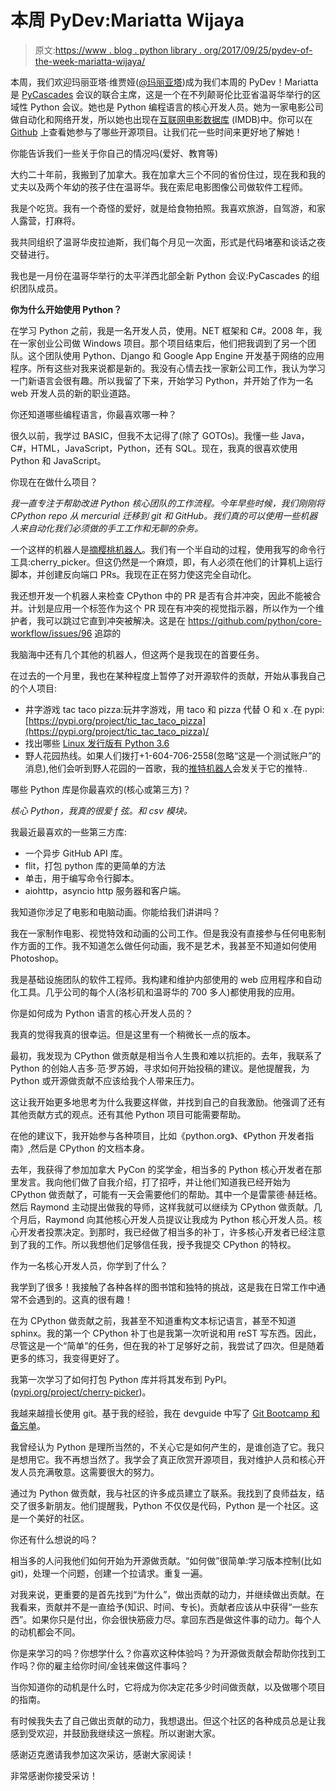 # 本周 PyDev:Mariatta Wijaya

> 原文:[https://www . blog . python library . org/2017/09/25/pydev-of-the-week-mariatta-wijaya/](https://www.blog.pythonlibrary.org/2017/09/25/pydev-of-the-week-mariatta-wijaya/)

本周，我们欢迎玛丽亚塔·维贾娅([@玛丽亚塔](https://twitter.com/mariatta))成为我们本周的 PyDev！Mariatta 是 [PyCascades](https://www.pycascades.com/) 会议的联合主席，这是一个在不列颠哥伦比亚省温哥华举行的区域性 Python 会议。她也是 Python 编程语言的核心开发人员。她为一家电影公司做自动化和网络开发，所以她也出现在[互联网电影数据库](http://www.imdb.com/name/nm7641957/) (IMDB)中。你可以在 [Github](https://github.com/mariatta) 上查看她参与了哪些开源项目。让我们花一些时间来更好地了解她！

你能告诉我们一些关于你自己的情况吗(爱好、教育等)

大约二十年前，我搬到了加拿大。我在加拿大三个不同的省份住过，现在我和我的丈夫以及两个年幼的孩子住在温哥华。我在索尼电影图像公司做软件工程师。

我是个吃货。我有一个奇怪的爱好，就是给食物拍照。我喜欢旅游，自驾游，和家人露营，打麻将。

我共同组织了温哥华皮拉迪斯，我们每个月见一次面，形式是代码堵塞和谈话之夜交替进行。

我也是一月份在温哥华举行的太平洋西北部全新 Python 会议:PyCascades 的组织团队成员。

**你为什么开始使用 Python？**

在学习 Python 之前，我是一名开发人员，使用。NET 框架和 C#。2008 年，我在一家创业公司做 Windows 项目。那个项目结束后，他们把我调到了另一个团队。这个团队使用 Python、Django 和 Google App Engine 开发基于网络的应用程序。所有这些对我来说都是新的。我没有心情去找一家新公司工作，我认为学习一门新语言会很有趣。所以我留了下来，开始学习 Python，并开始了作为一名 web 开发人员的新的职业道路。

你还知道哪些编程语言，你最喜欢哪一种？

很久以前，我学过 BASIC，但我不太记得了(除了 GOTOs)。我懂一些 Java，C#，HTML，JavaScript，Python，还有 SQL。现在，我真的很喜欢使用 Python 和 JavaScript。

你现在在做什么项目？

*我一直专注于帮助改进 Python 核心团队的工作流程。今年早些时候，我们刚刚将 CPython repo 从 mercurial 迁移到 git 和 GitHub。我们真的可以使用一些机器人来自动化我们必须做的手工工作和无聊的杂务。*

一个这样的机器人是[摘樱桃机器人](https://github.com/python/core-workflow/issues/8)。我们有一个半自动的过程，使用我写的命令行工具:cherry_picker。但这仍然是一个麻烦，即，有人必须在他们的计算机上运行脚本，并创建反向端口 PRs。我现在正在努力使这完全自动化。

我还想开发一个机器人来检查 CPython 中的 PR 是否有合并冲突，因此不能被合并。计划是应用一个标签作为这个 PR 现在有冲突的视觉指示器，所以作为一个维护者，我可以跳过它直到冲突被解决。这是在 https://github.com/python/core-workflow/issues/96 追踪的

我脑海中还有几个其他的机器人，但这两个是我现在的首要任务。

在过去的一个月里，我也在某种程度上暂停了对开源软件的贡献，开始从事我自己的个人项目:

*   井字游戏 tac taco pizza:玩井字游戏，用 taco 和 pizza 代替 O 和 x .在 pypi:[https://pypi.org/project/tic_tac_taco_pizza](https://pypi.org/project/tic_tac_taco_pizza)/
*   找出哪些 [Linux 发行版有 Python 3.6](https://github.com/Mariatta/python_versions_and_distros)
*   野人花园热线。如果人们拨打+1-604-706-2558(忽略“这是一个测试账户”的消息),他们会听到野人花园的一首歌，我的[推特机器人](https://twitter.com/sg_hotline_bot)会发关于它的推特..

哪些 Python 库是你最喜欢的(核心或第三方)？

*核心 Python，我真的很爱 f 弦。和 csv 模块。*

我最近最喜欢的一些第三方库:

*   一个异步 GitHub API 库。
*   flit，打包 python 库的更简单的方法
*   单击，用于编写命令行脚本。
*   aiohttp，asyncio http 服务器和客户端。

我知道你涉足了电影和电脑动画。你能给我们讲讲吗？

我在一家制作电影、视觉特效和动画的公司工作。但是我没有直接参与任何电影制作方面的工作。我不知道怎么做任何动画，我不是艺术，我甚至不知道如何使用 Photoshop。

我是基础设施团队的软件工程师。我构建和维护内部使用的 web 应用程序和自动化工具。几乎公司的每个人(洛杉矶和温哥华的 700 多人)都使用我的应用。

你是如何成为 Python 语言的核心开发人员的？

我真的觉得我真的很幸运。但是这里有一个稍微长一点的版本。

最初，我发现为 CPython 做贡献是相当令人生畏和难以抗拒的。去年，我联系了 Python 的创始人吉多·范·罗苏姆，寻求如何开始投稿的建议。是他提醒我，为 Python 或开源做贡献不应该给我个人带来压力。

这让我开始更多地思考为什么我要这样做，并找到自己的自我激励。他强调了还有其他贡献方式的观点。还有其他 Python 项目可能需要帮助。

在他的建议下，我开始参与各种项目，比如《python.org》、《Python 开发者指南》,然后是 CPython 的文档本身。

去年，我获得了参加加拿大 PyCon 的奖学金，相当多的 Python 核心开发者在那里发言。我向他们做了自我介绍，打了招呼，并让他们知道我已经开始为 CPython 做贡献了，可能有一天会需要他们的帮助。其中一个是雷蒙德·赫廷格。然后 Raymond 主动提出做我的导师，这样我就可以继续为 CPython 做贡献。几个月后，Raymond 向其他核心开发人员提议让我成为 Python 核心开发人员。核心开发者投票决定。到那时，我已经做了相当多的补丁，许多核心开发者已经注意到了我的工作。所以我想他们足够信任我，授予我提交 CPython 的特权。

作为一名核心开发人员，你学到了什么？

我学到了很多！我接触了各种各样的图书馆和独特的挑战，这是我在日常工作中通常不会遇到的。这真的很有趣！

在为 CPython 做贡献之前，我甚至不知道重构文本标记语言，甚至不知道 sphinx。我的第一个 CPython 补丁也是我第一次听说和用 reST 写东西。因此，尽管这是一个“简单”的任务，但在我的补丁足够好之前，我尝试了四次。但是随着更多的练习，我变得更好了。

我第一次学习了如何打包 Python 库并将其发布到 PyPI。([pypi.org/project/cherry-picker](http://pypi.org/project/cherry-picker))。

我越来越擅长使用 git。基于我的经验，我在 devguide 中写了 [Git Bootcamp 和备忘单](https://devguide.python.org/gitbootcamp/)。

我曾经认为 Python 是理所当然的，不关心它是如何产生的，是谁创造了它。我只是想用它。我不再想当然了。我学会了真正欣赏开源项目，我对维护人员和核心开发人员充满敬意。这需要很大的努力。

通过为 Python 做贡献，我与社区的许多成员建立了联系。我找到了良师益友，结交了很多新朋友。他们提醒我，Python 不仅仅是代码，Python 是一个社区。这是一个美好的社区。

你还有什么想说的吗？

相当多的人问我他们如何开始为开源做贡献。“如何做”很简单:学习版本控制(比如 git)，处理一个问题，创建一个拉请求。重复一遍。

对我来说，更重要的是首先找到“为什么”，做出贡献的动力，并继续做出贡献。在我看来，贡献并不是一直给予(知识、时间、专长)。贡献者应该从中获得“一些东西”。如果你只是付出，你会很快筋疲力尽。拿回东西是做这件事的动力。每个人的动机都会不同。

你是来学习的吗？你想学什么？你喜欢这种体验吗？为开源做贡献会帮助你找到工作吗？你的雇主给你时间/金钱来做这件事吗？

当你知道你的动机是什么时，它将成为你决定花多少时间做贡献，以及做哪个项目的指南。

有时候我失去了自己做出贡献的动力，我想退出。但这个社区的各种成员总是让我感到受欢迎，并鼓励我继续这一旅程。所以谢谢大家。

感谢迈克邀请我参加这次采访，感谢大家阅读！

非常感谢你接受采访！